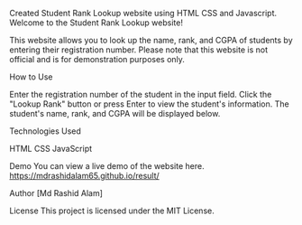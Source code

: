 Created Student Rank Lookup website using HTML CSS and Javascript.
Welcome to the Student Rank Lookup website!

This website allows you to look up the name, rank, and CGPA of students by entering their registration number. Please note that this website is not official and is for demonstration purposes only.

How to Use

Enter the registration number of the student in the input field.
Click the "Lookup Rank" button or press Enter to view the student's information.
The student's name, rank, and CGPA will be displayed below.

Technologies Used

HTML
CSS
JavaScript

Demo
You can view a live demo of the website here. https://mdrashidalam65.github.io/result/

Author
[Md Rashid Alam]

License
This project is licensed under the MIT License.
